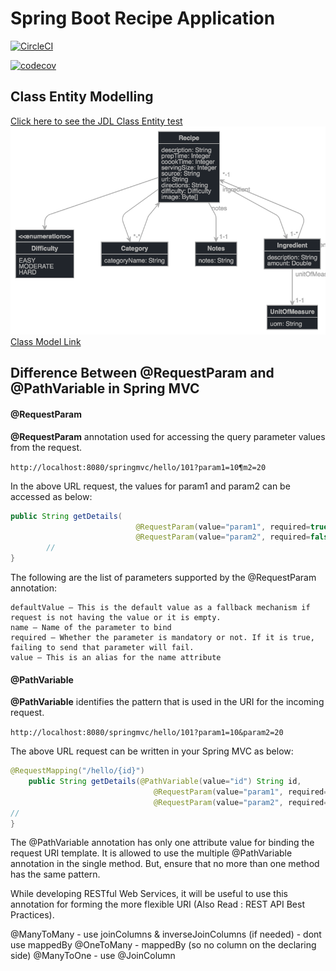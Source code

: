 # Spring Boot Recipe Application

[![CircleCI](https://circleci.com/gh/saurabhpro/spring-guru-104-spring-mvc-recipies.svg?style=svg)](https://circleci.com/gh/saurabhpro/spring-guru-104-spring-mvc-recipies)

[![codecov](https://codecov.io/gh/saurabhpro/spring-guru-104-spring-mvc-recipies/branch/master/graph/badge.svg)](https://codecov.io/gh/saurabhpro/spring-guru-104-spring-mvc-recipies)
 
 ## Class Entity Modelling

[Click here to see the JDL Class Entity test](readme/jhipster-jdl.jh)
![Class Model Diagram from JDL Studio](readme/jhipster-jdl.png)
[Class Model Link](http://www.jhipster.tech/jdl-studio/#/view/entity%20Recipie%20%7B%0A%09description%20String%2C%0A%09prepTime%20Integer%2C%0A%20%20%20%20coookTime%20Integer%2C%0A%20%20%20%20servingSize%20Integer%2C%0A%20%20%20%20source%20String%2C%0A%20%20%20%20url%20String%2C%0A%20%20%20%20directions%20String%2C%0A%20%20%20%20difficulty%20Difficulty%2C%0A%20%20%20%20image%20Byte%5B%5D%0A%7D%0A%0Aentity%20Category%20%7B%0A%09categoryName%20String%0A%7D%0A%0Aentity%20Ingredient%20%7B%0A%09description%20String%2C%0A%09amount%20Double%0A%7D%0A%0Aentity%20UnitOfMeasure%20%7B%0A%09uom%20String%0A%7D%0A%0Aentity%20Notes%20%7B%0A%09notes%20String%0A%7D%0A%0Aenum%20Difficulty%20%7B%0A%09EASY%2C%20MODERATE%2C%20HARD%0A%7D%0A%0Arelationship%20OneToOne%20%7B%0A%09%20Ingredient%20to%20UnitOfMeasure%0A%7D%0A%0Arelationship%20ManyToMany%20%7B%0A%09Recipie%20to%20Category%0A%7D%0A%0Arelationship%20OneToMany%20%7B%0A%09Recipie%20to%20Ingredient%0A%7D%0A%0Arelationship%20OneToOne%20%7B%0A%09Recipie%20to%20Notes%0A%7D%0A)


## Difference Between @RequestParam and @PathVariable in Spring MVC

#### @RequestParam

**@RequestParam** annotation used for accessing the query parameter values from the request.

`http://localhost:8080/springmvc/hello/101?param1=10¶m2=20`

In the above URL request, the values for param1 and param2 can be accessed as below:
```java
public String getDetails(
	                        @RequestParam(value="param1", required=true) String param1,
                            @RequestParam(value="param2", required=false) String param2){
        //
}
```

The following are the list of parameters supported by the @RequestParam annotation:

    defaultValue – This is the default value as a fallback mechanism if request is not having the value or it is empty.
    name – Name of the parameter to bind
    required – Whether the parameter is mandatory or not. If it is true, failing to send that parameter will fail.
    value – This is an alias for the name attribute

#### @PathVariable

**@PathVariable** identifies the pattern that is used in the URI for the incoming request.

`http://localhost:8080/springmvc/hello/101?param1=10&param2=20`

The above URL request can be written in your Spring MVC as below:
```java
@RequestMapping("/hello/{id}")
	public String getDetails(@PathVariable(value="id") String id,
	                            @RequestParam(value="param1", required=true) String param1,
	                            @RequestParam(value="param2", required=false) String param2){
//
}
```

The @PathVariable annotation has only one attribute value for binding the request URI template. It is allowed to use the multiple @PathVariable annotation in the single method. But, ensure that no more than one method has the same pattern.

While developing RESTful Web Services, it will be useful to use this annotation for forming the more flexible URI (Also Read : REST API Best Practices).


@ManyToMany - use joinColumns & inverseJoinColumns (if needed) - dont use mappedBy
@OneToMany - mappedBy (so no column on the declaring side)
@ManyToOne - use @JoinColumn